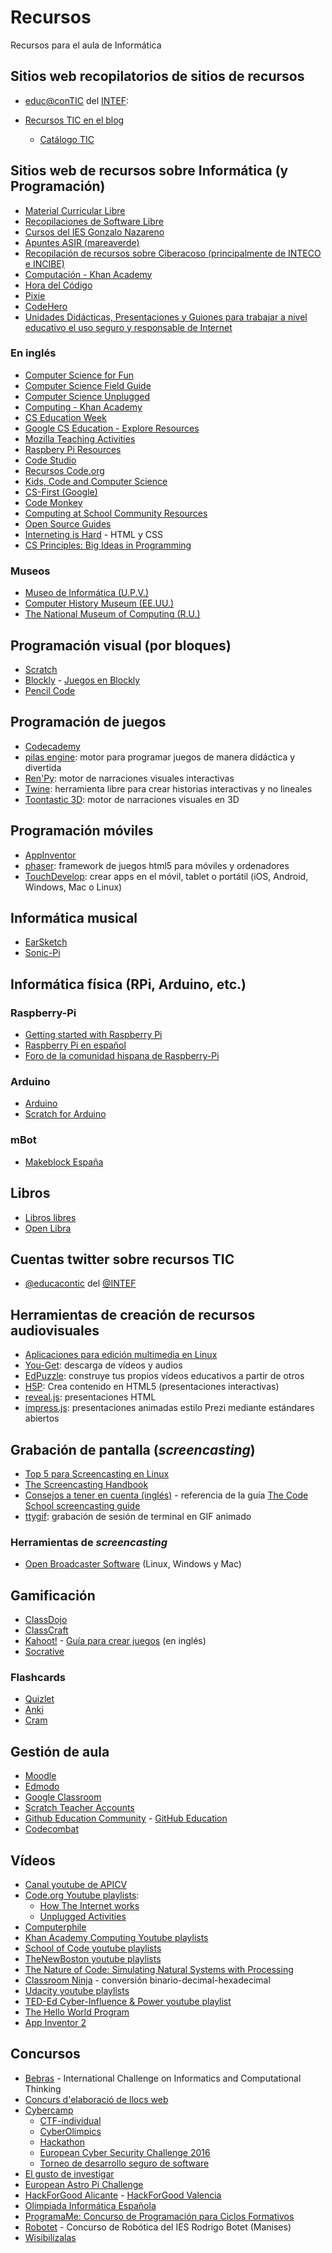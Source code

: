 # Recursos

Recursos para el aula de Informática

## Sitios web recopilatorios de sitios de recursos

* [educ@conTIC](http://www.educacontic.es/) del [INTEF](http://educalab.es/intef):
  
* [Recursos TIC en el blog](http://www.educacontic.es/blog/recursos-tic)
  * [Catálogo TIC](http://www.educacontic.es/catalogo-tic)
  
## Sitios web de recursos sobre Informática (y Programación)

* [Material Curricular Libre](http://mclibre.org/)
* [Recopilaciones de Software Libre](http://www.cdlibre.org/)
* [Cursos del IES Gonzalo Nazareno](http://informatica.gonzalonazareno.org/plataforma/)
* [Apuntes ASIR (mareaverde)](http://www.apuntesmareaverde.org.es/grupos/inf/)
* [Recopilación de recursos sobre Ciberacoso (principalmente de INTECO e INCIBE)](https://www.mecd.gob.es/educacion-mecd/mc/convivencia-escolar/recursos/materiales-otros-recursos/ciberacoso.html)
* [Computación - Khan Academy](https://es.khanacademy.org/computing)
* [Hora del Código](https://hourofcode.com/es)
* [Pixie](http://pixie.es/)
* [CodeHero](http://codehero.co/)
* [Unidades Didácticas, Presentaciones y Guiones para trabajar a nivel educativo el uso seguro y responsable de Internet](https://menores.osi.es/escuela-cibersegura/programa-jornadas-escolares-uso-seguro-y-responsable-red/descargar-materiales)


### En inglés

* [Computer Science for Fun](http://www.cs4fn.org/)
* [Computer Science Field Guide](http://www.csfieldguide.org.nz/)
* [Computer Science Unplugged](http://csunplugged.org/)
* [Computing - Khan Academy](https://khanacademy.org/computing)
* [CS Education Week](https://csedweek.org/csteacher)
* [Google CS Education - Explore Resources](https://www.google.com/edu/cs/explore.html)
* [Mozilla Teaching Activities](https://learning.mozilla.org/en-US/activities)
* [Raspbery Pi Resources](https://www.raspberrypi.org/resources/)
* [Code Studio](https://studio.code.org/)
* [Recursos Code.org](https://code.org/learn)
* [Kids, Code and Computer Science](https://www.kidscodecs.com/)
* [CS-First (Google)](https://www.cs-first.com/)
* [Code Monkey](https://www.playcodemonkey.com/)
* [Computing at School Community Resources](https://community.computingatschool.org.uk/resources)
* [Open Source Guides](https://opensource.guide/)
* [Interneting is Hard](https://internetingishard.com/) - HTML y CSS
* [CS Principles: Big Ideas in Programming](http://interactivepython.org/runestone/static/StudentCSP/index.html)

### Museos

* [Museo de Informática (U.P.V.)](http://museo.inf.upv.es/)
* [Computer History Museum (EE.UU.)](http://www.computerhistory.org/)
* [The National Museum of Computing (R.U.)](http://www.tnmoc.org/)

## Programación visual (por bloques)

* [Scratch](https://scratch.mit.edu/)
* [Blockly](https://developers.google.com/blockly/) - [Juegos en Blockly](https://blockly-games.appspot.com/)
* [Pencil Code](https://pencilcode.net/)

## Programación de juegos

* [Codecademy](https://www.codecademy.com/es)
* [pilas engine](http://pilas-engine.com.ar/): motor para programar juegos de manera didáctica y divertida
* [Ren'Py](https://www.renpy.org/): motor de narraciones visuales interactivas
* [Twine](https://twinery.org/): herramienta libre para crear historias interactivas y no lineales
* [Toontastic 3D](https://toontastic.withgoogle.com/): motor de narraciones visuales en 3D

## Programación móviles

* [AppInventor](http://appinventor.mit.edu/explore/)
* [phaser](https://phaser.io/): framework de juegos html5 para móviles y ordenadores
* [TouchDevelop](https://www.touchdevelop.com/): crear apps en el móvil, tablet o portátil (iOS, Android, Windows, Mac o Linux)

## Informática musical

* [EarSketch](https://earsketch.gatech.edu/)
* [Sonic-Pi](http://sonic-pi.net/)

## Informática física (RPi, Arduino, etc.)

### Raspberry-Pi

* [Getting started with Raspberry Pi](https://opensource.com/article/16/12/getting-started-raspberry-pi)
* [Raspberry Pi en español](http://www.raspberryshop.es/)
* [Foro de la comunidad hispana de Raspberry-Pi](http://www.raspberrypi-spanish.es/foro/)

### Arduino

* [Arduino](https://www.arduino.cc/)
* [Scratch for Arduino](http://s4a.cat/index_es.html)

### mBot

* [Makeblock España](https://www.makeblock.es/)

## Libros

* [Libros libres](https://github.com/vhf/free-programming-books/blob/master/free-programming-books-es.md)
* [Open Libra](https://openlibra.com/es/collection)

## Cuentas twitter sobre recursos TIC

* [@educacontic](https://twitter.com/educacontic) del [@INTEF](https://twitter.com/educaintef)

## Herramientas de creación de recursos audiovisuales

* [Aplicaciones para edición multimedia en Linux](http://www.technodyan.com/aplicaciones-edicion-multimedia-linux/)
* [You-Get](https://you-get.org/): descarga de vídeos y audios
* [EdPuzzle](https://edpuzzle.com/): construye tus propios vídeos educativos a partir de otros
* [H5P](https://h5p.org/): Crea contenido en HTML5 (presentaciones interactivas)
* [reveal.js](https://github.com/hakimel/reveal.js): presentaciones HTML
* [impress.js](https://github.com/impress/impress.js): presentaciones animadas estilo Prezi mediante estándares abiertos

## Grabación de pantalla (*screencasting*)

* [Top 5 para Screencasting en Linux](http://blog.desdelinux.net/top-5-para-screencasting-en-linux/)
* [The Screencasting Handbook](http://thescreencastinghandbook.com/)
* [Consejos a tener en cuenta (inglés)](https://gist.github.com/Gregg/968534) - referencia de la guía [The Code School screencasting guide](https://www.codeschool.com/screencasting)
* [ttygif](https://github.com/sugyan/ttygif): grabación de sesión de terminal en GIF animado

### Herramientas de *screencasting*

* [Open Broadcaster Software](https://obsproject.com/) (Linux, Windows y Mac)

## Gamificación

* [ClassDojo](https://www.classdojo.com/es-es/)
* [ClassCraft](http://www.classcraft.com/es/)
* [Kahoot!](https://getkahoot.com/) - [Guía para crear juegos](https://files.getkahoot.com/academy/Kahoot_Academy_Guide_1st_Ed_-_September_2016.pdf) (en inglés)
* [Socrative](https://www.socrative.com/)

### Flashcards

* [Quizlet](https://quizlet.com/)
* [Anki](https://apps.ankiweb.net/)
* [Cram](http://www.cram.com/)

## Gestión de aula

* [Moodle](https://moodle.org/)
* [Edmodo](https://www.edmodo.com/?language=es)
* [Google Classroom](https://classroom.google.com/)
* [Scratch Teacher Accounts](https://scratch.mit.edu/educators/#teacher-accounts)
* [Github Education Community](https://education.github.community/) - [GitHub Education](https://education.github.com/)
* [Codecombat](https://codecombat.com/)

## Vídeos

* [Canal youtube de APICV](https://www.youtube.com/channel/UCdtS1K-lMH9psoShIiYJYFg)
* [Code.org Youtube playlists](https://www.youtube.com/user/CodeOrg/playlists):
  * [How The Internet works](https://www.youtube.com/playlist?list=PLzdnOPI1iJNfMRZm5DDxco3UdsFegvuB7)
  * [Unplugged Activities](https://www.youtube.com/playlist?list=PLzdnOPI1iJNerXmhWGR_V-8vWPe0v62DE)
* [Computerphile](https://www.youtube.com/user/Computerphile/)
* [Khan Academy Computing Youtube playlists](https://www.youtube.com/channel/UCye0TMXdb_zdfvVgXA0XtkA/playlists)
* [School of Code youtube playlists](https://www.youtube.com/channel/UCINg1S61mpN7dZW8vR2ikCw/playlists)
* [TheNewBoston youtube playlists](https://www.youtube.com/user/thenewboston/playlists)
* [The Nature of Code: Simulating Natural Systems with Processing](https://www.youtube.com/user/shiffman/playlists?shelf_id=6&view=50&sort=dd)
* [Classroom Ninja](https://www.youtube.com/channel/UCLBtrJ27GrzxX3_2xerBEXQ) - conversión binario-decimal-hexadecimal
* [Udacity youtube playlists](https://www.youtube.com/user/Udacity/playlists)
* [TED-Ed Cyber-Influence & Power youtube playlist](https://www.youtube.com/playlist?list=PLJicmE8fK0EjmM_h5SlfvmbW_ZxKjLzHR)
* [The Hello World Program](https://www.youtube.com/user/helloworldprogram/)
* [App Inventor 2](https://www.youtube.com/playlist?list=PLoq0YHvpcFc4rSIM20-E9HLuYw84M9mhg)

## Concursos

* [Bebras](http://bebras.org/) - International Challenge on Informatics and Computational Thinking
* [Concurs d'elaboració de llocs web](http://websalpunt.cat/)
* [Cybercamp](https://cybercamp.es/)
    * [CTF-individual](https://cybercamp.es/competiciones/ctf-individual)
    * [CyberOlimpics](https://cybercamp.es/competiciones/cyberolympics)
    * [Hackathon](https://cybercamp.es/competiciones/hackathon)
    * [European Cyber Security Challenge 2016](https://cybercamp.es/competiciones/ECSC2016)
    * [Torneo de desarrollo seguro de software](https://cybercamp.es/competiciones/desarrollo-seguro)
* [El gusto de investigar](https://sites.google.com/site/elgustodeinvestigar/)
* [European Astro Pi Challenge](http://www.esa.int/Education/Teachers_Corner/European_Astro_Pi_Challenge_Code_your_ISS_experiment_-_more_details)
* [HackForGood Alicante](http://hackforgood.net/alicante/) - [HackForGood Valencia](http://hackforgood.net/valencia/)
* [Olimpiada Informática Española](https://olimpiada-informatica.org/)
* [ProgramaMe: Concurso de Programación para Ciclos Formativos](http://programa-me.com/)
* [Robotet](http://imasdtecnologia.com/robotet/) - Concurso de Robótica del IES Rodrigo Botet (Manises)
* [Wisibilízalas](https://portal.upf.edu/web/mdm-dtic/wisibilizalas)
